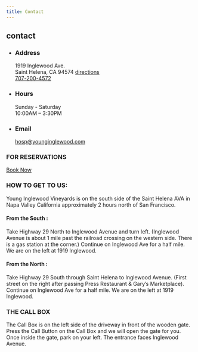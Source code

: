 ```yaml
---
title: Contact
---
```

## contact

 
- ### Address
  1919 Inglewood Ave.\
  Saint Helena, CA 94574
  [directions](https://www.google.com/maps/dir//Young+Inglewood+Vineyards,+1919+Inglewood+Ave,+St+Helena,+CA+94574/@38.4829002,-122.4576348,17z/data=!4m9!4m8!1m0!1m5!1m1!1s0x80845129d0b14dbd:0xc5e5a83d96dde51d!2m2!1d-122.4554103!2d38.4828658!3e0)<br />
  [707-200-4572](tel:707-200-4572)

- ### Hours
  Sunday - Saturday  
  10:00AM – 3:30PM

- ### Email
  [hosp@younginglewood.com](mailto:hosp@younginglewood.com)

### FOR RESERVATIONS
[Book Now](https://www.exploretock.com/younginglewood)

### HOW TO GET TO US:
Young Inglewood Vineyards is on the south side of the Saint Helena AVA in Napa Valley California approximately 2 hours north of San Francisco.
#### From the South :
Take Highway 29 North to Inglewood Avenue and turn left. (Inglewood Avenue is about 1 mile past the railroad crossing on the western side. There is a gas station at the corner.) Continue on Inglewood Ave for a half mile. We are on the left at 1919 Inglewood.
#### From the North :
Take Highway 29 South through Saint Helena to Inglewood Avenue. (First street on the right after passing Press Restaurant & Gary’s Marketplace). Continue on Inglewood Ave for a half mile. We are on the left at 1919 Inglewood.

### THE CALL BOX
The Call Box is on the left side of the driveway in front of the wooden gate. Press the Call Button on the Call Box and we will open the gate for you. Once inside the gate, park on your left. The entrance faces Inglewood Avenue.

<!-- ### STAY IN TOUCH
By joining our mailing list:
you gain access to wine allocations and micro production wishlists. you represent to us that you are at least 21 years old. -->

